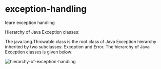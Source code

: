 # exception-handling
learn exception handling

Hierarchy of Java Exception classes:

The java.lang.Throwable class is the root class of Java Exception hierarchy inherited by two subclasses: Exception and Error. The hierarchy of Java Exception classes is given below:

![hierarchy-of-exception-handling](https://user-images.githubusercontent.com/41448424/204337955-2d6772af-895f-4d48-a86b-ef13bc620ee1.png)


